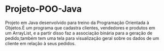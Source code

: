 # Projeto-POO-Java
Projeto em Java desenvolvido para treino da Programação Orientada à Objetos.É um programa que cadastra clientes, vendedores e produtos em um ArrayList, e a partir disso faz a associação binária para a geração de pedido,também tem uma tela para visualização geral sobre os dados de um cliente em relação à seus pedidos.
